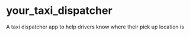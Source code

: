 # your_taxi_dispatcher

A taxi dispatcher app to help drivers know where their pick up location is

